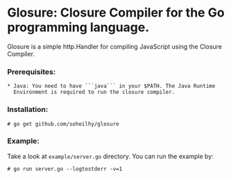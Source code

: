 Glosure: Closure Compiler for the Go programming language.
==========================================================
Glosure is a simple http.Handler for compiling JavaScript using the
Closure Compiler.

### Prerequisites:

    * Java: You need to have ```java``` in your $PATH. The Java Runtime
      Environment is required to run the closure compiler.

### Installation:

    # go get github.com/soheilhy/glosure

### Example:
Take a look at ```example/server.go``` directory. You can run the
example by:

    # go run server.go --logtostderr -v=1

